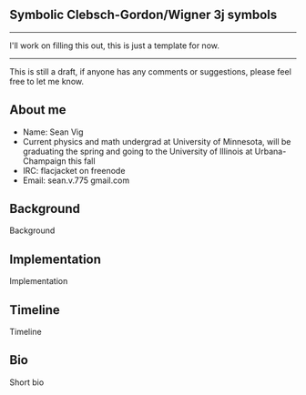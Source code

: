 ## Symbolic Clebsch-Gordon/Wigner 3j symbols

***

I'll work on filling this out, this is just a template for now.

***

This is still a draft, if anyone has any comments or suggestions, please feel free to let me know.

## About me

* Name: Sean Vig
* Current physics and math undergrad at University of Minnesota, will be graduating the spring and going to the University of Illinois at Urbana-Champaign this fall
* IRC: flacjacket on freenode
* Email: sean.v.775 gmail.com

## Background

Background

## Implementation

Implementation

## Timeline

Timeline

## Bio

Short bio